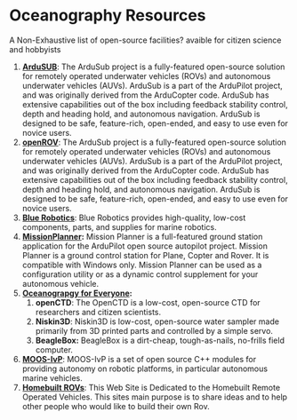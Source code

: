 # Oceanography Resources

A Non-Exhaustive list of open-source facilities? avaible for citizen science and hobbyists

1. [**ArduSUB**](https://www.ardusub.com): The ArduSub project is a fully-featured open-source solution for remotely operated underwater vehicles \(ROVs\) and autonomous underwater vehicles \(AUVs\). ArduSub is a part of the ArduPilot project, and was originally derived from the ArduCopter code. ArduSub has extensive capabilities out of the box including feedback stability control, depth and heading hold, and autonomous navigation. ArduSub is designed to be safe, feature-rich, open-ended, and easy to use even for novice users.
2. [**openROV**](https://www.openrov.com/): The ArduSub project is a fully-featured open-source solution for remotely operated underwater vehicles \(ROVs\) and autonomous underwater vehicles \(AUVs\). ArduSub is a part of the ArduPilot project, and was originally derived from the ArduCopter code. ArduSub has extensive capabilities out of the box including feedback stability control, depth and heading hold, and autonomous navigation. ArduSub is designed to be safe, feature-rich, open-ended, and easy to use even for novice users.
3. [**Blue Robotics**](https://www.bluerobotics.com/): Blue Robotics provides high-quality, low-cost components, parts, and supplies for marine robotics.
4. [**MissionPlanner**](http://ardupilot.org/planner/docs/mission-planner-overview.html)**:** Mission Planner is a full-featured ground station application for the ArduPilot open source autopilot project. Mission Planner is a ground control station for Plane, Copter and Rover. It is compatible with Windows only. Mission Planner can be used as a configuration utility or as a dynamic control supplement for your autonomous vehicle. 
5. [**Oceanograpgy for Everyone**](http://oceanographyforeveryone.com/)**:**
   1. **openCTD**: The OpenCTD is a low-cost, open-source CTD for researchers and citizen scientists.
   2. **Niskin3D**: Niskin3D is low-cost, open-source water sampler made primarily from 3D printed parts and controlled by a    simple servo.
   3. **BeagleBox:** BeagleBox is a dirt-cheap, tough-as-nails, no-frills field computer. 
6. [**MOOS-IvP**](http://oceanai.mit.edu/moos-ivp/pmwiki/pmwiki.php): MOOS-IvP is a set of open source C++ modules for providing autonomy on robotic platforms, in particular autonomous marine vehicles.
7. [**Homebuilt ROVs**](http://www.homebuiltrovs.com/): This Web Site is Dedicated to the Homebuilt Remote Operated Vehicles. This sites main purpose is to share ideas and to help other people who would like to build their own Rov.





